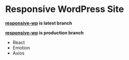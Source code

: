 # Responsive WordPress Site 

**[responsive-wp](https://github.com/yauheni-damantsevich/02-03-2023/tree/responsive-wp) is latest branch**  

**[responsive-wp](https://github.com/yauheni-damantsevich/02-03-2023/tree/responsive-wp) is production branch**

- React
- Emotion
- Axios 
